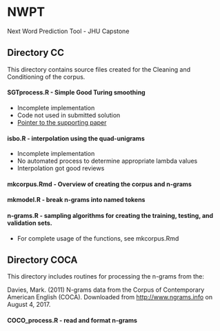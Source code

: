 # NWPT
Next Word Prediction Tool - JHU Capstone

## Directory CC
This directory contains source files created for the Cleaning and Conditioning of the corpus. 

#### SGTprocess.R - Simple Good Turing smoothing
- Incomplete implementation
- Code not used in submitted solution
- [Pointer to the supporting paper ]( https://www.grsampson.net/AGtf1.html)

#### isbo.R - interpolation using the quad-unigrams
- Incomplete implementation
- No automated process to determine appropriate lambda values
- Interpolation got good reviews

#### mkcorpus.Rmd - Overview of creating the corpus and n-grams

#### mkmodel.R - break n-grams into named tokens

#### n-grams.R - sampling algorithms for creating the training, testing, and validation sets. 
- For complete usage of the functions, see mkcorpus.Rmd


## Directory COCA
This directory includes routines for processing the n-grams from the:  

Davies, Mark. (2011) N-grams data from the Corpus of Contemporary American English (COCA). 
Downloaded from http://www.ngrams.info on August 4, 2017. 

#### COCO_process.R - read and format n-grams

